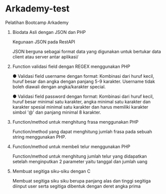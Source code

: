 # Arkademy-test
Pelatihan Bootcamp Arkademy

1.  Biodata Asli dengan JSON dan PHP

    Kegunaan JSON pada RestAPI
    
    JSON berguna sebagai format data yang digunakan untuk bertukar data client atau server antar aplikasi/

2.  Function validasi field dengan REGEX menggunakan PHP

    ● Validasi field username dengan format: Kombinasi dari huruf kecil, huruf besar dan angka dengan panjang 5-9 karakter.
      Username tidak boleh diawali dengan angka/karakter special.
      
    ● Validasi field password dengan format: Kombinasi dari huruf kecil, huruf besar minimal satu karakter, angka minimal satu 
      karakter dan karakter spesial minimal satu karakter dan harus memiliki karakter simbol '@'  dan panjang minimal 8 karakter.

3.  Function/method untuk menghitung frasa menggunakan PHP

    Function/method yang dapat menghitung jumlah frasa pada sebuah string menggunakan PHP.
    
4.  Function/method untuk membeli telur menggunakan PHP

    Function/method untuk menghitung jumlah telur yang didapatkan setelah menginputkan 2 parameter yaitu tanggal dan jumlah uang 
    
5.  Membuat segitiga siku-siku dengan C

    Membuat segitiga siku siku berupa panjang alas dan tinggi segitiga diinput user serta segitiga dibentuk dengan deret angka prima
